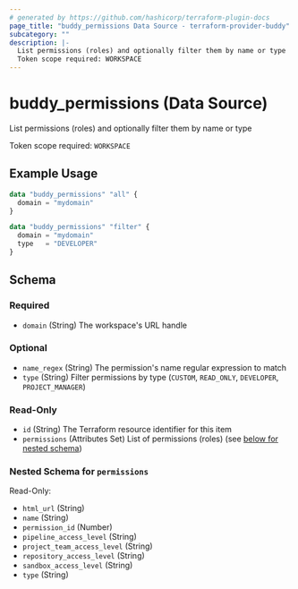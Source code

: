 ```yaml
---
# generated by https://github.com/hashicorp/terraform-plugin-docs
page_title: "buddy_permissions Data Source - terraform-provider-buddy"
subcategory: ""
description: |-
  List permissions (roles) and optionally filter them by name or type
  Token scope required: WORKSPACE
---
```


# buddy_permissions (Data Source)

List permissions (roles) and optionally filter them by name or type

Token scope required: `WORKSPACE`

## Example Usage

```terraform
data "buddy_permissions" "all" {
  domain = "mydomain"
}

data "buddy_permissions" "filter" {
  domain = "mydomain"
  type   = "DEVELOPER"
}
```

<!-- schema generated by tfplugindocs -->
## Schema

### Required

- `domain` (String) The workspace's URL handle

### Optional

- `name_regex` (String) The permission's name regular expression to match
- `type` (String) Filter permissions by type (`CUSTOM`, `READ_ONLY`, `DEVELOPER`, `PROJECT_MANAGER`)

### Read-Only

- `id` (String) The Terraform resource identifier for this item
- `permissions` (Attributes Set) List of permissions (roles) (see [below for nested schema](#nestedatt--permissions))

<a id="nestedatt--permissions"></a>
### Nested Schema for `permissions`

Read-Only:

- `html_url` (String)
- `name` (String)
- `permission_id` (Number)
- `pipeline_access_level` (String)
- `project_team_access_level` (String)
- `repository_access_level` (String)
- `sandbox_access_level` (String)
- `type` (String)
